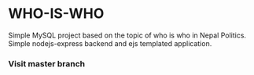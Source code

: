 # WHO-IS-WHO
Simple MySQL project based on the topic of who is who in Nepal Politics. Simple nodejs-express backend and ejs templated application.

### Visit master branch 
